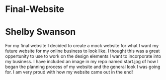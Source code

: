 # Final-Website
# Shelby Swanson

For my final website I decided to create a mock website for what I want my future website for my online business to look like. I thought this was a great oppertunity to use to work on the design elements I want to incorporate into my business. I have included an image in my repo named start.jpg of how I began the planning process of my website and the general look I was going for. I am very proud with how my website came out in the end!


